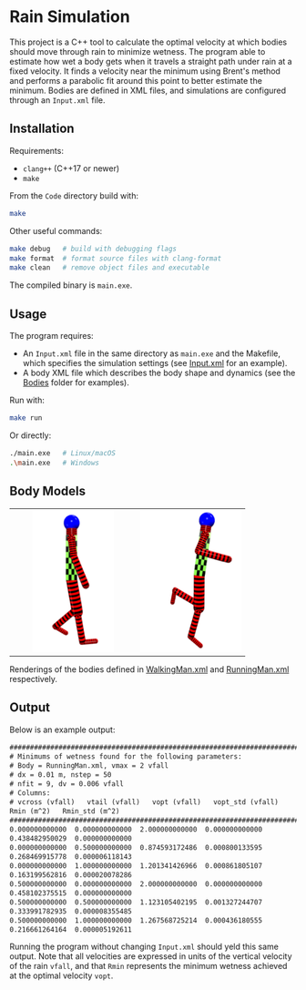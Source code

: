 # Rain Simulation

This project is a C++ tool to calculate the optimal velocity at which bodies should move through rain to minimize wetness. The program able to estimate how wet a body gets when it travels a straight path under rain at a fixed velocity. It finds a velocity near the minimum using Brent's method and performs a parabolic fit around this point to better estimate the minimum. Bodies are defined in XML files, and simulations are configured through an `Input.xml` file. 

## Installation

Requirements:
- `clang++` (C++17 or newer)
- `make`

From the `Code` directory build with:
```bash
make
```
Other useful commands:
```bash
make debug   # build with debugging flags
make format  # format source files with clang-format
make clean   # remove object files and executable
```

The compiled binary is `main.exe`.

## Usage
The program requires:
- An `Input.xml` file in the same directory as `main.exe` and the Makefile, which specifies the simulation settings (see [Input.xml](Code/Input.xml) for an example).  
- A body XML file which describes the body shape and dynamics (see the [Bodies](Bodies/) folder for examples).

Run with:
```bash
make run
```
Or directly:
```bash
./main.exe   # Linux/macOS
.\main.exe   # Windows
```

## Body Models
<table>
  <tr>
    <td align="center" style="padding-left: 40px;">
      <img src="Media/Walk.gif" height="250px"><br>
    </td>
    <td align="center"style="padding-left: 40px;">
      <img src="Media/Run.gif" height="250px"><br>
    </td>
  </tr>
</table>

Renderings of the bodies defined in [WalkingMan.xml](Bodies/WalkingMan.xml) and [RunningMan.xml](Bodies/RunningMan.xml) respectively.

## Output
Below is an example output:
```csv
############################################################################################################
# Minimums of wetness found for the following parameters:
# Body = RunningMan.xml, vmax = 2 vfall
# dx = 0.01 m, nstep = 50
# nfit = 9, dv = 0.006 vfall
# Columns:
# vcross (vfall)   vtail (vfall)   vopt (vfall)   vopt_std (vfall)   Rmin (m^2)   Rmin_std (m^2)
############################################################################################################
0.000000000000	0.000000000000	2.000000000000	0.000000000000	0.438482950029	0.000000000000
0.000000000000	0.500000000000	0.874593172486	0.000800133595	0.268469915778	0.000006118143
0.000000000000	1.000000000000	1.201341426966	0.000861805107	0.163199562816	0.000020078286
0.500000000000	0.000000000000	2.000000000000	0.000000000000	0.458102375515	0.000000000000
0.500000000000	0.500000000000	1.123105402195	0.001327244707	0.333991782935	0.000008355485
0.500000000000	1.000000000000	1.267568725214	0.000436180555	0.216661264164	0.000005192611
```
Running the program without changing `Input.xml` should yeld this same output. Note that all velocities are expressed in units of the vertical velocity of the rain `vfall`, and that `Rmin` represents the minimum wetness achieved at the optimal velocity `vopt`.